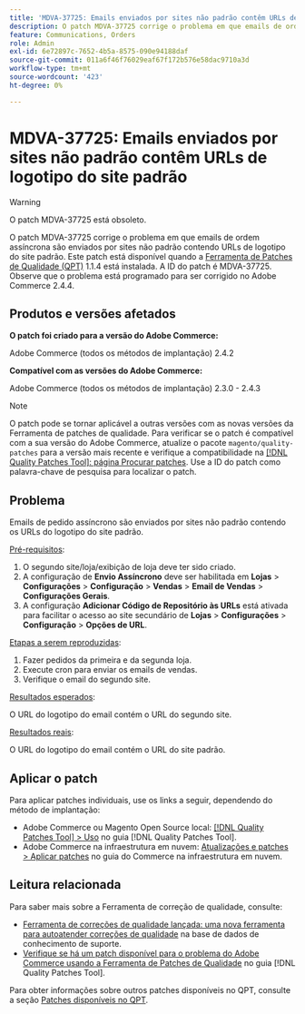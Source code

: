 ```yaml
---
title: 'MDVA-37725: Emails enviados por sites não padrão contêm URLs de logotipo do site padrão'
description: O patch MDVA-37725 corrige o problema em que emails de ordem assíncrona são enviados por sites não padrão contendo URLs de logotipo do site padrão.
feature: Communications, Orders
role: Admin
exl-id: 6e72897c-7652-4b5a-8575-090e94188daf
source-git-commit: 011a6f46f76029eaf67f172b576e58dac9710a3d
workflow-type: tm+mt
source-wordcount: '423'
ht-degree: 0%

---
```


# MDVA-37725: Emails enviados por sites não padrão contêm URLs de logotipo do site padrão

>[!WARNING]
>
> O patch MDVA-37725 está obsoleto.

O patch MDVA-37725 corrige o problema em que emails de ordem assíncrona são enviados por sites não padrão contendo URLs de logotipo do site padrão. Este patch está disponível quando a [Ferramenta de Patches de Qualidade (QPT)](https://experienceleague.adobe.com/en/docs/commerce-operations/tools/quality-patches-tool/quality-patches-tool-to-self-serve-quality-patches) 1.1.4 está instalada. A ID do patch é MDVA-37725. Observe que o problema está programado para ser corrigido no Adobe Commerce 2.4.4.

## Produtos e versões afetados

**O patch foi criado para a versão do Adobe Commerce:**

Adobe Commerce (todos os métodos de implantação) 2.4.2

**Compatível com as versões do Adobe Commerce:**

Adobe Commerce (todos os métodos de implantação) 2.3.0 - 2.4.3

>[!NOTE]
>
>O patch pode se tornar aplicável a outras versões com as novas versões da Ferramenta de patches de qualidade. Para verificar se o patch é compatível com a sua versão do Adobe Commerce, atualize o pacote `magento/quality-patches` para a versão mais recente e verifique a compatibilidade na [[!DNL Quality Patches Tool]: página Procurar patches](https://experienceleague.adobe.com/en/docs/commerce-operations/tools/quality-patches-tool/quality-patches-tool-to-self-serve-quality-patches). Use a ID do patch como palavra-chave de pesquisa para localizar o patch.

## Problema

Emails de pedido assíncrono são enviados por sites não padrão contendo os URLs do logotipo do site padrão.

<u>Pré-requisitos</u>:

1. O segundo site/loja/exibição de loja deve ter sido criado.
1. A configuração de **Envio Assíncrono** deve ser habilitada em **Lojas** > **Configurações** > **Configuração** > **Vendas** > **Email de Vendas** > **Configurações Gerais**.
1. A configuração **Adicionar Código de Repositório às URLs** está ativada para facilitar o acesso ao site secundário de **Lojas** > **Configurações** > **Configuração** > **Opções de URL**.

<u>Etapas a serem reproduzidas</u>:

1. Fazer pedidos da primeira e da segunda loja.
1. Execute cron para enviar os emails de vendas.
1. Verifique o email do segundo site.

<u>Resultados esperados</u>:

O URL do logotipo do email contém o URL do segundo site.

<u>Resultados reais</u>:

O URL do logotipo do email contém o URL do site padrão.

## Aplicar o patch

Para aplicar patches individuais, use os links a seguir, dependendo do método de implantação:

* Adobe Commerce ou Magento Open Source local: [[!DNL Quality Patches Tool] > Uso](/help/tools/quality-patches-tool/usage.md) no guia [!DNL Quality Patches Tool].
* Adobe Commerce na infraestrutura em nuvem: [Atualizações e patches > Aplicar patches](https://experienceleague.adobe.com/docs/commerce-cloud-service/user-guide/develop/upgrade/apply-patches.html) no guia do Commerce na infraestrutura em nuvem.

## Leitura relacionada

Para saber mais sobre a Ferramenta de correção de qualidade, consulte:

* [Ferramenta de correções de qualidade lançada: uma nova ferramenta para autoatender correções de qualidade](https://experienceleague.adobe.com/en/docs/commerce-operations/tools/quality-patches-tool/quality-patches-tool-to-self-serve-quality-patches) na base de dados de conhecimento de suporte.
* [Verifique se há um patch disponível para o problema do Adobe Commerce usando a Ferramenta de Patches de Qualidade](/help/tools/quality-patches-tool/patches-available-in-qpt/check-patch-for-magento-issue-with-magento-quality-patches.md) no guia [!DNL Quality Patches Tool].

Para obter informações sobre outros patches disponíveis no QPT, consulte a seção [Patches disponíveis no QPT](https://experienceleague.adobe.com/tools/commerce-quality-patches/index.html).
